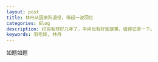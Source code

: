 ```yaml
---
layout: post
title: 林丹从国家队退役，带起一波回忆
categories: Blog
description: 打羽毛球好几年了，中间也有好些故事，值得记录一下。
keywords: 羽毛球, 林丹
---
```

如题如题
